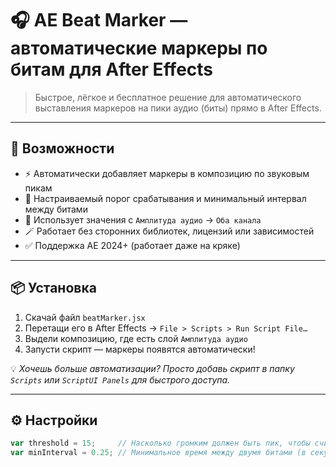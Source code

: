 # 🎧 AE Beat Marker — автоматические маркеры по битам для After Effects

> Быстрое, лёгкое и бесплатное решение для автоматического выставления маркеров на пики аудио (биты) прямо в After Effects.

---

## 🚀 Возможности

- ⚡ Автоматически добавляет маркеры в композицию по звуковым пикам
- 🔧 Настраиваемый порог срабатывания и минимальный интервал между битами
- 🧠 Использует значения с `Амплитуда аудио` → `Оба канала`
- 🪄 Работает без сторонних библиотек, лицензий или зависимостей
- ✅ Поддержка AE 2024+ (работает даже на кряке)

---

## 📦 Установка

1. Скачай файл `beatMarker.jsx`
2. Перетащи его в After Effects → `File > Scripts > Run Script File…`
3. Выдели композицию, где есть слой `Амплитуда аудио`
4. Запусти скрипт — маркеры появятся автоматически!

💡 *Хочешь больше автоматизации? Просто добавь скрипт в папку `Scripts` или `ScriptUI Panels` для быстрого доступа.*

---

## ⚙️ Настройки

```js
var threshold = 15;     // Насколько громким должен быть пик, чтобы считаться битом
var minInterval = 0.25; // Минимальное время между двумя битами (в секундах)
